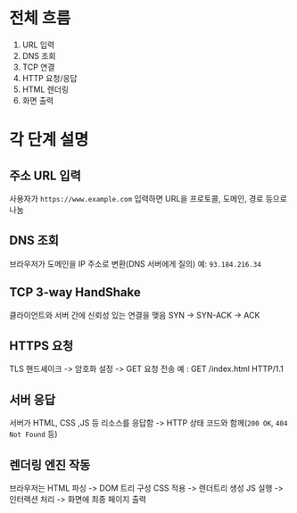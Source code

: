 # 전체 흐름
1. URL 입력
2. DNS 조회
3. TCP 연결
4. HTTP 요청/응답
5. HTML 렌더링
6. 화면 출력

# 각 단계 설명
## 주소 URL 입력
사용자가 `https://www.example.com` 입력하면 URL을 프로토콜, 도메인, 경로 등으로 나눔

## DNS 조회
브라우저가 도메인을 IP 주소로 변환(DNS 서버에게 질의)
예: `93.184.216.34`

## TCP 3-way HandShake
클라이언트와 서버 간에 신뢰성 있는 연결을 맺음
SYN -> SYN-ACK -> ACK

## HTTPS 요청
TLS 핸드셰이크 -> 암호화 설정 -> GET 요청 전송
예 : GET /index.html HTTP/1.1

## 서버 응답
서버가 HTML, CSS ,JS 등 리소스를 응답함
-> HTTP 상태 코드와 함께(`200 OK`, `404 Not Found` 등)

## 렌더링 엔진 작동
브라우저는 HTML 파싱 -> DOM 트리 구성
CSS 적용 -> 렌더트리 생성
JS 실행 -> 인터렉션 처리
-> 화면에 최종 페이지 출력

